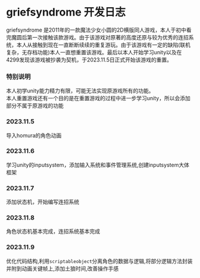 # griefsyndrome 开发日志

griefsyndrome 是2011年的一款魔法少女小圆的2D横版同人游戏，本人于初中看完魔圆后第一次接触该款游戏。由于该游戏对原著的高度还原与较为优秀的连招系统，本人从接触到现在一直断断续续的重复游玩。由于该游戏有一定的缺陷(联机复杂，无存档功能)本人一直想重置该游戏。最后以本人开始学习unity以及在4299发现该游戏被抄袭为契机，于2023.11.5日正式开始该游戏的重置。  
### 特别说明
本人初学unity能力精力有限，可能无法实现原游戏所有的功能。  
本人重置游戏还有一个目的是在重置游戏的过程中进一步学习unity，所以会添加部分不属于原游戏的功能  


### 2023.11.5
导入homura的角色动画  

### 2023.11.6
学习unity的inputsystem，添加输入系统和事件管理系统,创建inputsystem大体框架

### 2023.11.7
添加状态机，开始编写连招系统

### 2023.11.8
角色状态机基本完成，连招系统基本完成

### 2023.11.9
优化代码结构,利用`scriptableobject`分离角色的数据与逻辑,将部分逻辑方法封装并附到动画关键帧上,添加土狼时间,改善操作手感


